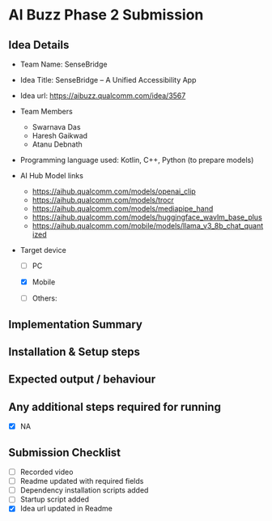 # AI Buzz Phase 2 Submission

## Idea Details
- Team Name: SenseBridge
- Idea Title: SenseBridge – A Unified Accessibility App
- Idea url: https://aibuzz.qualcomm.com/idea/3567

- Team Members
  - Swarnava Das
  - Haresh Gaikwad
  - Atanu Debnath

- Programming language used: Kotlin, C++, Python (to prepare models)

- AI Hub Model links
  - https://aihub.qualcomm.com/models/openai_clip
  - https://aihub.qualcomm.com/models/trocr
  - https://aihub.qualcomm.com/models/mediapipe_hand
  - https://aihub.qualcomm.com/models/huggingface_wavlm_base_plus
  - https://aihub.qualcomm.com/mobile/models/llama_v3_8b_chat_quantized

- Target device
  - [ ] PC
  - [x] Mobile
  - [ ] Others: 


## Implementation Summary
<!-- 
Write a summary of what you have developed and how user can navigate the code base. 
Mention important files/functions to check, limitations of current implementation and future scope.
-->

## Installation & Setup steps
<!-- 
Mention in detail how a reviewer can install and run your project. Prefereable include a script to automate the setup.
Make sure to include the pre-requisite packages/assumptions (e.g. Java, Android Studio) in detail.
-->

## Expected output / behaviour
<!-- 
Provide details of expected behaviour and output.
Mention how the reviewer can validate the prototype is doing what it is intended to.
If your prototype requires some files / data for evaluation, make sure to provide the files along with instructions on using them.
-->

## Any additional steps required for running
- [x] NA
<!-- 
Mention any additional requirements here. If not, leave the NA.
-->

## Submission Checklist
- [ ] Recorded video
- [ ] Readme updated with required fields
- [ ] Dependency installation scripts added
- [ ] Startup script added
- [x] Idea url updated in Readme
